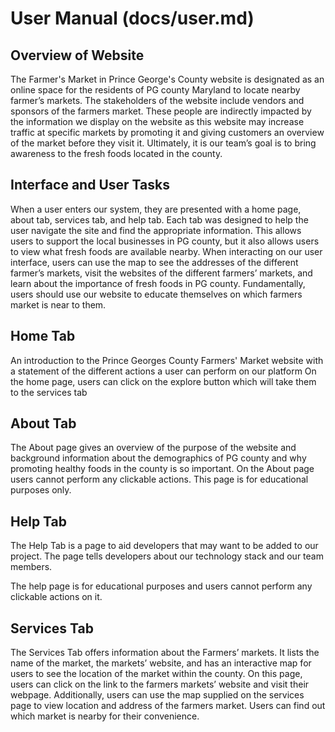 <h1>User Manual (docs/user.md)</h1>


<h2>Overview of Website</h2> 
	The Farmer's Market in Prince George's County website is designated as an online space for the residents of PG county Maryland to locate nearby farmer’s markets. The stakeholders of the website include vendors and sponsors of the farmers market. These people are indirectly impacted by the information we display on the website as this website may increase traffic at specific markets by promoting it and giving customers an overview of the market before they visit it. Ultimately, it is our team’s goal is to bring awareness to the fresh foods located in the county. 

<h2>Interface and User Tasks</h2> 
	When a user enters our system, they are presented with a home page, about tab, services tab, and help tab. Each tab was designed to help the user navigate the site and find the appropriate information. This allows users to support the local businesses in PG county, but it also allows users to view what fresh foods are available nearby. When interacting on our user interface, users can use the map to see the addresses of the different farmer’s markets, visit the websites of the different farmers’ markets, and learn about the importance of fresh foods in PG county. Fundamentally, users should use our website to educate themselves on which farmers market is near to them.
<h2>Home Tab</h2> 
	An introduction to the Prince Georges County Farmers' Market website with a statement of the different actions a user can perform on our platform 
On the home page, users can click on the explore button which will take them to the services tab 

<h2>About Tab</h2> 
	The About page gives an overview of the purpose of the website and background information about the demographics of PG county and why promoting healthy foods in the county is so important. 
On the About page users cannot perform any clickable actions. This page is for educational purposes only. 

<h2>Help Tab</h2> 
	The Help Tab is a page to aid developers that may want to be added to our project. The page tells developers about our technology stack and our team members.
 
 The help page is for educational purposes and users cannot perform any clickable actions on it.

<h2>Services Tab</h2> 
	The Services Tab offers information about the Farmers’ markets. It lists the name of the market, the markets’ website, and has an interactive map for users to see the location of the market within the county. 
On this page, users can click on the link to the farmers markets’ website and visit their webpage. Additionally, users can use the map supplied on the services page to view location and address of the farmers market. Users can find out which market is nearby for their convenience. 

